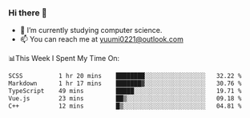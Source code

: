 ### Hi there 👋

- 📕 I’m currently studying computer science.
- 📫 You can reach me at yuumi0221@outlook.com


📊This Week I Spent My Time On:
<!--START_SECTION:waka-->

```txt
SCSS          1 hr 20 mins    ████████░░░░░░░░░░░░░░░░░   32.22 %
Markdown      1 hr 17 mins    ███████▓░░░░░░░░░░░░░░░░░   30.76 %
TypeScript    49 mins         █████░░░░░░░░░░░░░░░░░░░░   19.71 %
Vue.js        23 mins         ██▒░░░░░░░░░░░░░░░░░░░░░░   09.18 %
C++           12 mins         █▒░░░░░░░░░░░░░░░░░░░░░░░   04.81 %
```

<!--END_SECTION:waka-->

<!--
**Yuumi0221/Yuumi0221** is a ✨ _special_ ✨ repository because its `README.md` (this file) appears on your GitHub profile.

Here are some ideas to get you started:

- 🔭 I’m currently working on ...
- 🌱 I’m currently learning ...
- 👯 I’m looking to collaborate on ...
- 🤔 I’m looking for help with ...
- 💬 Ask me about ...
- 📫 How to reach me: ...
- 😄 Pronouns: ...
- ⚡ Fun fact: ...
-->
